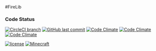 #FireLib

### Code Status
[![CircleCI branch](https://img.shields.io/circleci/project/github/FireBall1725/FireLib/master.svg?style=for-the-badge)](https://circleci.com/gh/FireBall1725/FireLib)
[![GitHub last commit](https://img.shields.io/github/last-commit/FireBall1725/FireLib.svg?style=for-the-badge)](https://github.com/FireBall1725/FireLib)
[![Code Climate](https://img.shields.io/codeclimate/maintainability/FireBall1725/FireLib.svg?style=for-the-badge)](https://codeclimate.com/github/FireBall1725/FireLib)
[![Code Climate](https://img.shields.io/codeclimate/issues/github/FireBall1725/FireLib.svg?style=for-the-badge)](https://codeclimate.com/github/FireBall1725/FireLib)
[![Code Climate](https://img.shields.io/codeclimate/c/FireBall1725/FireLib.svg?style=for-the-badge)](https://codeclimate.com/github/FireBall1725/FireLib)

[![license](https://img.shields.io/github/license/mashape/apistatus.svg?style=for-the-badge)]()
[![Minecraft](https://img.shields.io/badge/Minecraft-1.12.2-blue.svg?style=for-the-badge)]()
